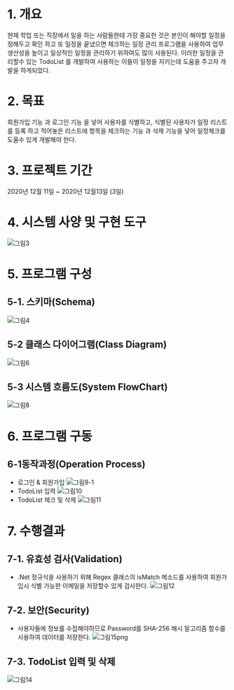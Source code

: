 # 1. 개요
현재 학업 또는 직장에서 일을 하는 사람들한테 가장 중요한 것은 본인이 해야할 일정을 정해두고 확인
하고 
또 일정을 끝냈으면 체크하는 일정 관리 프로그램을 사용하여 업무 생산성을 높이고 일상적인 일정을 
관리하기 위하여도 많이 사용된다. 이러한 일정을 관리할수 있는 TodoList 를 개발하여 사용하는 이들이 일정을 지키는데 도움을 주고자 
개발을 하게되었다. 

# 2. 목표
회원가입 기능 과 로그인 기능 을 넣어 사용자를 식별하고, 식별된 사용자가 일정 리스트를 등록
하고 적어놓은 리스트에 항목을 체크하는 기능 과 삭제 기능을 넣어 일정체크를 도울수 있게 개발해야 한다. 

# 3. 프로젝트 기간
2020년 12월 11일 ~ 2020년 12월13일 (3일)

# 4. 시스템 사양 및 구현 도구
![그림3](https://user-images.githubusercontent.com/57141105/102220681-818ff580-3f24-11eb-9e74-456fd7fc3ee7.png)

# 5. 프로그램 구성
## 5-1. 스키마(Schema)
![그림4](https://user-images.githubusercontent.com/57141105/102220771-9c626a00-3f24-11eb-9050-166896f2ceb1.png)

## 5-2 클래스 다이어그램(Class Diagram)
![그림6](https://user-images.githubusercontent.com/57141105/102220861-b9973880-3f24-11eb-850f-7cb10395f549.png)

## 5-3 시스템 흐름도(System FlowChart)
![그림8](https://user-images.githubusercontent.com/57141105/102220940-d6cc0700-3f24-11eb-80bf-5c1d1be91393.png)

# 6. 프로그램 구동
## 6-1동작과정(Operation Process)
- 로그인 & 회원가입
![그림9-1](https://user-images.githubusercontent.com/57141105/102221207-31656300-3f25-11eb-86a3-7e3e202a17d7.png)
- TodoList 입력
![그림10](https://user-images.githubusercontent.com/57141105/102221209-32969000-3f25-11eb-8fbe-13539e49f302.png)
- TodoList 체크 및 삭제
![그림11](https://user-images.githubusercontent.com/57141105/102221211-332f2680-3f25-11eb-894d-2fe254161788.png)

# 7. 수행결과
## 7-1. 유효성 검사(Validation)
- .Net 정규식을 사용하기 위해 Regex 클래스의 isMatch 메소드를 사용하여 회원가입시 식별 가능한 이메일을 저장할수 있게 검사한다.
![그림12](https://user-images.githubusercontent.com/57141105/102221387-74273b00-3f25-11eb-9c30-2b62b52b53aa.png)

## 7-2. 보안(Security)
- 사용자들에 정보를 수집해야하므로 Password를 SHA-256 해시 알고리즘 함수를 사용하여 데이터를 저장한다.
![그림15png](https://user-images.githubusercontent.com/57141105/102221489-915c0980-3f25-11eb-92a5-8cd4c1503e48.png)

## 7-3. TodoList 입력 및 삭제
![그림14](https://user-images.githubusercontent.com/57141105/102221594-a89af700-3f25-11eb-9fd4-96b96a3392dc.png)
